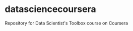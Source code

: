 datasciencecoursera
===================

Repository for Data Scientist's Toolbox course on Coursera

